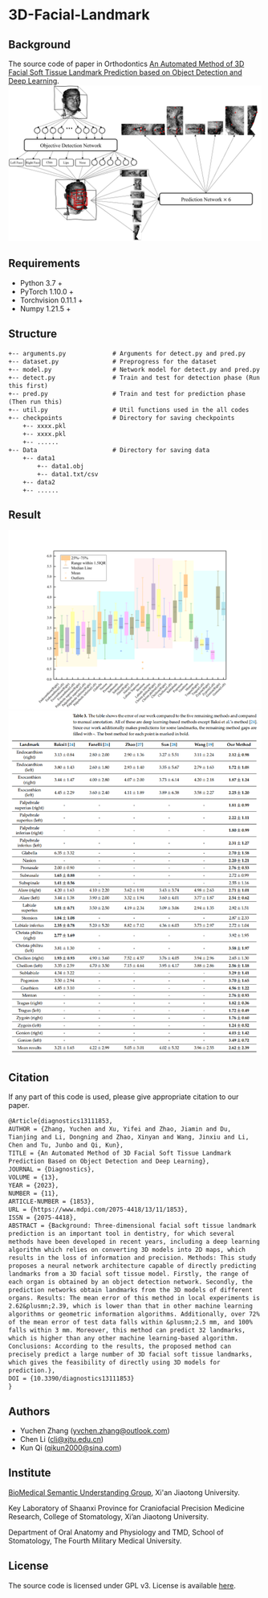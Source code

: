# 3D-Facial-Landmark

## Background

The source code of paper in Orthodontics [An Automated Method of 3D Facial Soft Tissue Landmark Prediction based on Object Detection and Deep Learning](https://www.mdpi.com/2075-4418/13/11/1853).
![URL_TS](./pipeline.png)
## Requirements
- Python 3.7 +
- PyTorch 1.10.0 +
- Torchvision 0.11.1 +
- Numpy 1.21.5 +
## Structure
```
+-- arguments.py             # Arguments for detect.py and pred.py
+-- dataset.py               # Preprogress for the dataset
+-- model.py                 # Network model for detect.py and pred.py
+-- detect.py                # Train and test for detection phase (Run this first)
+-- pred.py                  # Train and test for prediction phase (Then run this)
+-- util.py                  # Util functions used in the all codes
+-- checkpoints              # Directory for saving checkpoints
    +-- xxxx.pkl
    +-- xxxx.pkl
    +-- ......
+-- Data                     # Directory for saving data
    +-- data1
        +-- data1.obj
        +-- data1.txt/csv
    +-- data2
    +-- ......
```
## Result
![URL_TS](./32boxes.png)
![URL_TS](./table.png)

## Citation
If any part of this code is used, please give appropriate citation to our paper.
```
@Article{diagnostics13111853,
AUTHOR = {Zhang, Yuchen and Xu, Yifei and Zhao, Jiamin and Du, Tianjing and Li, Dongning and Zhao, Xinyan and Wang, Jinxiu and Li, Chen and Tu, Junbo and Qi, Kun},
TITLE = {An Automated Method of 3D Facial Soft Tissue Landmark Prediction Based on Object Detection and Deep Learning},
JOURNAL = {Diagnostics},
VOLUME = {13},
YEAR = {2023},
NUMBER = {11},
ARTICLE-NUMBER = {1853},
URL = {https://www.mdpi.com/2075-4418/13/11/1853},
ISSN = {2075-4418},
ABSTRACT = {Background: Three-dimensional facial soft tissue landmark prediction is an important tool in dentistry, for which several methods have been developed in recent years, including a deep learning algorithm which relies on converting 3D models into 2D maps, which results in the loss of information and precision. Methods: This study proposes a neural network architecture capable of directly predicting landmarks from a 3D facial soft tissue model. Firstly, the range of each organ is obtained by an object detection network. Secondly, the prediction networks obtain landmarks from the 3D models of different organs. Results: The mean error of this method in local experiments is 2.62&plusmn;2.39, which is lower than that in other machine learning algorithms or geometric information algorithms. Additionally, over 72% of the mean error of test data falls within &plusmn;2.5 mm, and 100% falls within 3 mm. Moreover, this method can predict 32 landmarks, which is higher than any other machine learning-based algorithm. Conclusions: According to the results, the proposed method can precisely predict a large number of 3D facial soft tissue landmarks, which gives the feasibility of directly using 3D models for prediction.},
DOI = {10.3390/diagnostics13111853}
}
```
## Authors
- Yuchen Zhang ([yvchen.zhang@outlook.com](yvchen.zhang@outlook.com))
- Chen Li ([cli@xjtu.edu.cn](cli@xjtu.edu.cn))
- Kun Qi ([qikun2000@sina.com](qikun2000@sina.com))
## Institute
[BioMedical Semantic Understanding Group](http://www.chenli.group/home), Xi'an Jiaotong University.

Key Laboratory of Shaanxi Province for Craniofacial Precision Medicine Research, College of Stomatology, Xi’an Jiaotong University.

Department of Oral Anatomy and Physiology and TMD, School of Stomatology, The Fourth Military Medical University.

## License

The source code is licensed under GPL v3. License is available [here](https://github.com/zhukov/webogram/blob/master/LICENSE).